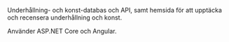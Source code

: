 Underhållning- och konst-databas och API, samt hemsida för att upptäcka och recensera underhållning och konst. 

Använder ASP.NET Core och Angular.
